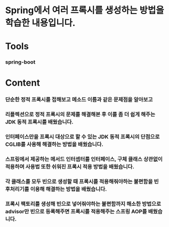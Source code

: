 # Spring에서 여러 프록시를 생성하는 방법을 학습한 내용입니다.

# Tools
### spring-boot

# Content

### 단순한 정적 프록시를 접해보고 메소드 이름과 같은 문제점을 알아보고
### 리플렉션으로 정적 프록시의 문제를 해결해본 후 이를 좀 더 쉽게 해주는 JDK 동적 프록시를 배웠습니다.
### 인터페이스만을 프록시 대상으로 할 수 있는 JDK 동적 프록시의 단점으로 CGLIB를 사용해 해결하는 방법을 배웠습니다.
### 스프링에서 제공하는 메서드 인터셉터를 인터페이스, 구체 클래스 상관없이 적용하며 사용법 또한 쉬워진 프록시 적용 방법을 배웠습니다.
### 각 클래스를 모두 빈으로 생성할 때 프록시를 적용해줘야하는 불편함을 빈 후처리기를 이용해 해결하는 방법을 배웠습니다.
### 프록시 팩토리를 생성해 빈으로 넣어줘야하는 불편함까지 해소한 방법으로 advisor만 빈으로 등록해주면 프록시를 적용해주는 스프링 AOP를 배웠습니다.
